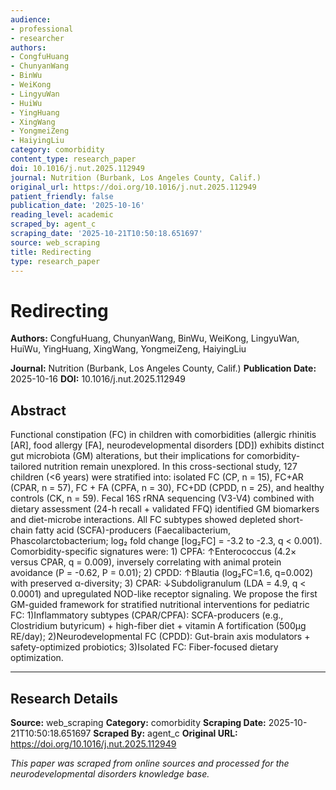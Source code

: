 ```yaml
---
audience:
- professional
- researcher
authors:
- CongfuHuang
- ChunyanWang
- BinWu
- WeiKong
- LingyuWan
- HuiWu
- YingHuang
- XingWang
- YongmeiZeng
- HaiyingLiu
category: comorbidity
content_type: research_paper
doi: 10.1016/j.nut.2025.112949
journal: Nutrition (Burbank, Los Angeles County, Calif.)
original_url: https://doi.org/10.1016/j.nut.2025.112949
patient_friendly: false
publication_date: '2025-10-16'
reading_level: academic
scraped_by: agent_c
scraping_date: '2025-10-21T10:50:18.651697'
source: web_scraping
title: Redirecting
type: research_paper
---
```

# Redirecting

**Authors:** CongfuHuang, ChunyanWang, BinWu, WeiKong, LingyuWan, HuiWu, YingHuang, XingWang, YongmeiZeng, HaiyingLiu

**Journal:** Nutrition (Burbank, Los Angeles County, Calif.)
**Publication Date:** 2025-10-16
**DOI:** 10.1016/j.nut.2025.112949

## Abstract

Functional constipation (FC) in children with comorbidities (allergic rhinitis [AR], food allergy [FA], neurodevelopmental disorders [DD]) exhibits distinct gut microbiota (GM) alterations, but their implications for comorbidity-tailored nutrition remain unexplored.
In this cross-sectional study, 127 children (<6 years) were stratified into: isolated FC (CP, n = 15), FC+AR (CPAR, n = 57), FC + FA (CPFA, n = 30), FC+DD (CPDD, n = 25), and healthy controls (CK, n = 59). Fecal 16S rRNA sequencing (V3-V4) combined with dietary assessment (24-h recall + validated FFQ) identified GM biomarkers and diet-microbe interactions.
All FC subtypes showed depleted short-chain fatty acid (SCFA)-producers (Faecalibacterium, Phascolarctobacterium; log₂ fold change [log₂FC] = -3.2 to -2.3, q < 0.001). Comorbidity-specific signatures were: 1) CPFA: ↑Enterococcus (4.2× versus CPAR, q = 0.009), inversely correlating with animal protein avoidance (Ρ = -0.62, P = 0.01); 2) CPDD: ↑Blautia (log₂FC=1.6, q=0.002) with preserved α-diversity; 3) CPAR: ↓Subdoligranulum (LDA = 4.9, q < 0.0001) and upregulated NOD-like receptor signaling.
We propose the first GM-guided framework for stratified nutritional interventions for pediatric FC: 1)Inflammatory subtypes (CPAR/CPFA): SCFA-producers (e.g., Clostridium butyricum) + high-fiber diet + vitamin A fortification (500μg RE/day); 2)Neurodevelopmental FC (CPDD): Gut-brain axis modulators + safety-optimized probiotics; 3)Isolated FC: Fiber-focused dietary optimization.

---

## Research Details

**Source:** web_scraping
**Category:** comorbidity
**Scraping Date:** 2025-10-21T10:50:18.651697
**Scraped By:** agent_c
**Original URL:** https://doi.org/10.1016/j.nut.2025.112949

*This paper was scraped from online sources and processed for the neurodevelopmental disorders knowledge base.*